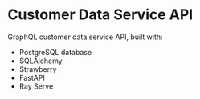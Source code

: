 # Customer Data Service API
GraphQL customer data service API, built with:
- PostgreSQL database
- SQLAlchemy
- Strawberry
- FastAPI
- Ray Serve
